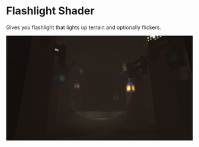 # Flashlight Shader

Gives you flashlight that lights up terrain and optionally flickers.

<img src="assets/preview.png"/>